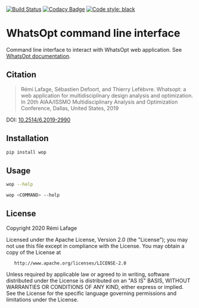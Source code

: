 [![Build Status](https://travis-ci.org/OneraHub/WhatsOpt-CLI.svg?branch=master)](https://travis-ci.org/OneraHub/WhatsOpt-CLI)
[![Codacy Badge](https://api.codacy.com/project/badge/Grade/2bfeec24ee434cb7a6665ce29836f052)](https://app.codacy.com/manual/relf/WhatsOpt-CLI?utm_source=github.com&utm_medium=referral&utm_content=OneraHub/WhatsOpt-CLI&utm_campaign=Badge_Grade_Dashboard)
[![Code style: black](https://img.shields.io/badge/code%20style-black-000000.svg)](https://github.com/ambv/black)

# WhatsOpt command line interface

Command line interface to interact with WhatsOpt web application. See [WhatsOpt documentation](https://github.com/OneraHub/WhatsOpt-Doc).

## Citation
>Rémi  Lafage,  Sébastien  Defoort,  and  Thierry  Lefèbvre. Whatsopt: a web application for multidisciplinary design analysis and optimization. In 20th AIAA/ISSMO Multidisciplinary Analysis and Optimization Conference, Dallas, United States, 2019

DOI: [10.2514/6.2019-2990](https://doi.org/10.2514/6.2019-2990)

## Installation
```bash
pip install wop
```

## Usage
```bash
wop --help
```

```bash
wop <COMMAND> --help
```

## License

   Copyright 2020 Rémi Lafage

   Licensed under the Apache License, Version 2.0 (the "License");
   you may not use this file except in compliance with the License.
   You may obtain a copy of the License at

       http://www.apache.org/licenses/LICENSE-2.0

   Unless required by applicable law or agreed to in writing, software
   distributed under the License is distributed on an "AS IS" BASIS,
   WITHOUT WARRANTIES OR CONDITIONS OF ANY KIND, either express or implied.
   See the License for the specific language governing permissions and
   limitations under the License.
